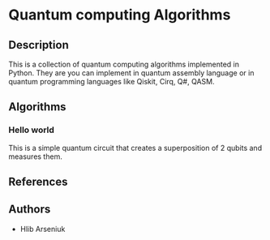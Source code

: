 # Quantum computing Algorithms
## Description
This is a collection of quantum computing algorithms implemented in Python.
They are you can implement in quantum assembly language or in quantum programming languages like Qiskit, Cirq, Q#, QASM.
## Algorithms

### Hello world
This is a simple quantum circuit that creates a superposition of 2 qubits and measures them.


## References
## Authors
- Hlib Arseniuk

